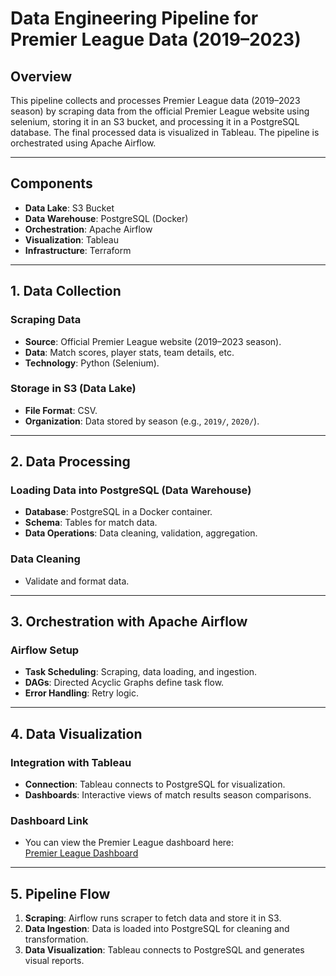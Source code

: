 # Data Engineering Pipeline for Premier League Data (2019–2023)

## Overview

This pipeline collects and processes Premier League data (2019–2023 season) by scraping data from the official Premier League website using selenium, storing it in an S3 bucket, and processing it in a PostgreSQL database. The final processed data is visualized in Tableau. The pipeline is orchestrated using Apache Airflow.

---

## Components

- **Data Lake**: S3 Bucket
- **Data Warehouse**: PostgreSQL (Docker)
- **Orchestration**: Apache Airflow
- **Visualization**: Tableau
- **Infrastructure**: Terraform

---

## 1. Data Collection

### Scraping Data
- **Source**: Official Premier League website (2019–2023 season).
- **Data**: Match scores, player stats, team details, etc.
- **Technology**: Python (Selenium).

### Storage in S3 (Data Lake)
- **File Format**: CSV.
- **Organization**: Data stored by season (e.g., `2019/`, `2020/`).

---

## 2. Data Processing

### Loading Data into PostgreSQL (Data Warehouse)
- **Database**: PostgreSQL in a Docker container.
- **Schema**: Tables for match data.
- **Data Operations**: Data cleaning, validation, aggregation.

### Data Cleaning
- Validate and format data.

---

## 3. Orchestration with Apache Airflow

### Airflow Setup
- **Task Scheduling**: Scraping, data loading, and ingestion.
- **DAGs**: Directed Acyclic Graphs define task flow.
- **Error Handling**: Retry logic.

---

## 4. Data Visualization

### Integration with Tableau
- **Connection**: Tableau connects to PostgreSQL for visualization.
- **Dashboards**: Interactive views of match results season comparisons.

### Dashboard Link
- You can view the Premier League dashboard here:  
  [Premier League Dashboard](https://public.tableau.com/app/profile/ezenwa.victory.chibuikem/viz/Premier_League_Dashboard_increased_width/Dashboard1)

---

## 5. Pipeline Flow

1. **Scraping**: Airflow runs scraper to fetch data and store it in S3.
2. **Data Ingestion**: Data is loaded into PostgreSQL for cleaning and transformation.
3. **Data Visualization**: Tableau connects to PostgreSQL and generates visual reports.
